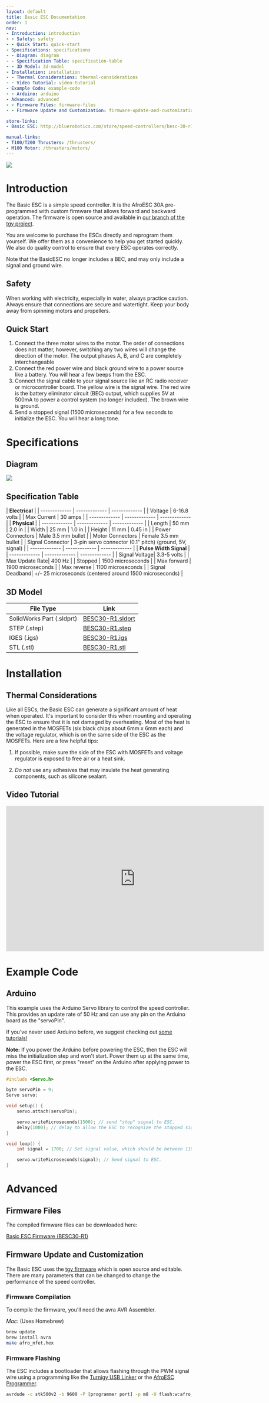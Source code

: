 ```yaml
---
layout: default
title: Basic ESC Documentation
order: 1
nav:
- Introduction: introduction
- - Safety: safety
- - Quick Start: quick-start
- Specifications: specifications
- - Diagram: diagram
- - Specification Table: specification-table
- - 3D Model: 3d-model
- Installation: installation
- - Thermal Considerations: thermal-considerations
- - Video Tutorial: video-tutorial
- Example Code: example-code
- - Arduino: arduino
- Advanced: advanced
- - Firmware Files: firmware-files
- - Firmware Update and Customization: firmware-update-and-customization

store-links:
- Basic ESC: http://bluerobotics.com/store/speed-controllers/besc-30-r1/

manual-links:
- T100/T200 Thrusters: /thrusters/
- M100 Motor: /thrusters/motors/
---
```

<img src="/assets/images/documentation/besc-side.png" class="img-responsive" style="max-width:600px" />

# Introduction

The Basic ESC is a simple speed controller. It is the AfroESC 30A pre-programmed with custom firmware that allows forward and backward operation. The firmware is open source and available in [our branch of the tgy project](http://github.com/bluerobotics/tgy).

You are welcome to purchase the ESCs directly and reprogram them yourself. We offer them as a convenience to help you get started quickly. We also do quality control to ensure that every ESC operates correctly. 

Note that the BasicESC no longer includes a BEC, and may only include a signal and ground wire.

## Safety 

<i class="fa fa-exclamation-triangle fa-fw fa-2x text-warning"></i> When working with electricity, especially in water, always practice caution. Always ensure that connections are secure and watertight. Keep your body away from spinning motors and propellers.

## Quick Start

1. Connect the three motor wires to the motor. The order of connections does not matter, however, switching any two wires will change the direction of the motor. The output phases A, B, and C are completely interchangeable
2. Connect the red power wire and black ground wire to a power source like a battery. You will hear a few beeps from the ESC.
3. Connect the signal cable to your signal source like an RC radio receiver or microcontroller board. The yellow wire is the signal wire. The red wire is the battery eliminator circuit (BEC) output, which supplies 5V at 500mA to power a control system (no longer included). The brown wire is ground.
4. Send a stopped signal (1500 microseconds) for a few seconds to initialize the ESC. You will hear a long tone.

# Specifications

## Diagram

<img src="/assets/images/documentation/besc-labels.png" class="img-responsive" style="max-width:800px" />

## Specification Table

|                 **Electrical**                |
| ------------- | ------------- | ------------- |
| Voltage       | 6-16.8 volts                    |
| Max Current   | 30 amps                       |
| ------------- | ------------- | ------------- |
|                  **Physical**                 |
| ------------- | ------------- | ------------- |
| Length        | 50 mm         | 2.0 in        |
| Width         | 25 mm         | 1.0 in        |
| Height        | 11 mm         | 0.45 in       |
| Power Connectors | Male 3.5 mm bullet         |
| Motor Connectors | Female 3.5 mm bullet       |
| Signal Connector | 3-pin servo connector (0.1" pitch) (ground, 5V, signal) |
| ------------- | ------------- | ------------- |
|            **Pulse Width Signal**             |
| ------------- | ------------- | ------------- |
| Signal Voltage| 3.3-5 volts                   |
| Max Update Rate| 400 Hz                       |
| Stopped       | 1500 microseconds             |
| Max forward   | 1900 microseconds             |
| Max reverse   | 1100 microseconds             |
| Signal Deadband| +/- 25 microseconds (centered around 1500 microseconds) |

## 3D Model

| File Type                  | Link                          |
| -------------------------- | ----------------------------- |
| SolidWorks Part (.sldprt)  | [BESC30-R1.sldprt](cad/BESC30-R1.sldprt) |
| STEP (.step)               | [BESC30-R1.step](cad/BESC30-R1.step)   |
| IGES (.igs)                | [BESC30-R1.igs](cad/BESC30-R1.igs) |
| STL (.stl)                 | [BESC30-R1.stl](cad/BESC30-R1.stl) |

# Installation

## Thermal Considerations

Like all ESCs, the Basic ESC can generate a significant amount of heat when operated. It's important to consider this when mounting and operating the ESC to ensure that it is not damaged by overheating. Most of the heat is generated in the MOSFETs (six black chips about 6mm x 6mm each) and the voltage regulator, which is on the same side of the ESC as the MOSFETs. Here are a few helpful tips:

1.  If possible, make sure the side of the ESC with MOSFETs and voltage regulator is exposed to free air or a heat sink.

2. *Do not* use any adhesives that may insulate the heat generating components, such as silicone sealant.

## Video Tutorial

<iframe width="700" height="393.75" src="https://www.youtube.com/embed/pFAnEkb0Qtg?list=PLZ486nvZoegusCQXQwC-5C-MzKkHBfw0d" frameborder="0" allowfullscreen></iframe>
<br />

# Example Code

## Arduino

This example uses the Arduino Servo library to control the speed controller. This provides an update rate of 50 Hz and can use any pin on the Arduino board as the "servoPin".

If you've never used Arduino before, we suggest checking out [some tutorials!](https://www.arduino.cc/en/Tutorial/HomePage)

**Note:** If you power the Arduino before powering the ESC, then the ESC will miss the initialization step and won't start. Power them up at the same time, power the ESC first, or press "reset" on the Arduino after applying power to the ESC.

~~~~~~~~~~ cpp
#include <Servo.h>

byte servoPin = 9;
Servo servo;

void setup() {
	servo.attach(servoPin);

	servo.writeMicroseconds(1500); // send "stop" signal to ESC.
	delay(1000); // delay to allow the ESC to recognize the stopped signal
}

void loop() {
	int signal = 1700; // Set signal value, which should be between 1100 and 1900

	servo.writeMicroseconds(signal); // Send signal to ESC.
}
~~~~~~~~~~~~~~~~

# Advanced

## Firmware Files

The compiled firmware files can be downloaded here: 

[<i class="fa fa-download fa-fw"></i> Basic ESC Firmware (BESC30-R1)](https://www.bluerobotics.com/downloads/besc30-r1/afro_nfet_besc30_r1.hex)

## Firmware Update and Customization

The Basic ESC uses the [tgy firmware](http://github.com/bluerobotics/tgy) which is open source and editable. There are many parameters that can be changed to change the performance of the speed controller. 

### Firmware Compilation

To compile the firmware, you'll need the avra AVR Assembler.

*Mac:* (Uses Homebrew)

~~~ bash
brew update
brew install avra
make afro_nfet.hex
~~~

### Firmware Flashing

The ESC includes a bootloader that allows flashing through the PWM signal wire using a programming like the [Turnigy USB Linker](http://www.hobbyking.com/hobbyking/store/__10628__turnigy_usb_linker_for_aquastar_super_brain.html) or the [AfroESC Programmer](http://www.hobbyking.com/hobbyking/store/__39437__afro_esc_usb_programming_tool.html). 

~~~ bash
avrdude -c stk500v2 -b 9600 -P [programmer port] -p m8 -U flash:w:afro_nfet_besc30_r1.hex:i
~~~
